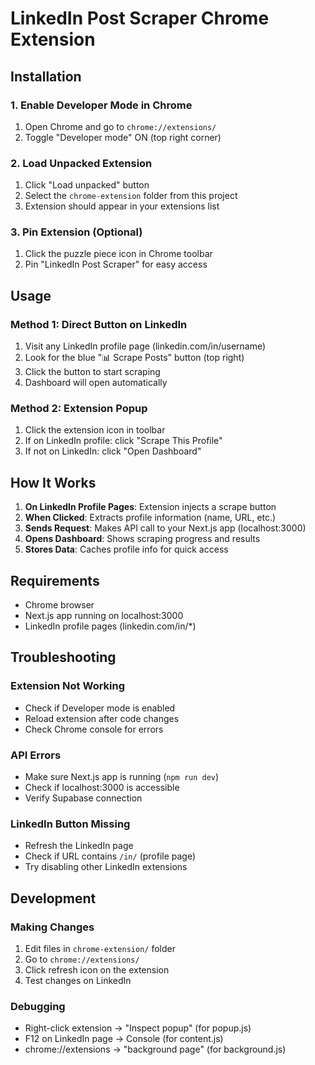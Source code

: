 # LinkedIn Post Scraper Chrome Extension

## Installation

### 1. Enable Developer Mode in Chrome
1. Open Chrome and go to `chrome://extensions/`
2. Toggle "Developer mode" ON (top right corner)

### 2. Load Unpacked Extension
1. Click "Load unpacked" button
2. Select the `chrome-extension` folder from this project
3. Extension should appear in your extensions list

### 3. Pin Extension (Optional)
1. Click the puzzle piece icon in Chrome toolbar
2. Pin "LinkedIn Post Scraper" for easy access

## Usage

### Method 1: Direct Button on LinkedIn
1. Visit any LinkedIn profile page (linkedin.com/in/username)
2. Look for the blue "📊 Scrape Posts" button (top right)
3. Click the button to start scraping
4. Dashboard will open automatically

### Method 2: Extension Popup
1. Click the extension icon in toolbar
2. If on LinkedIn profile: click "Scrape This Profile"
3. If not on LinkedIn: click "Open Dashboard"

## How It Works

1. **On LinkedIn Profile Pages**: Extension injects a scrape button
2. **When Clicked**: Extracts profile information (name, URL, etc.)
3. **Sends Request**: Makes API call to your Next.js app (localhost:3000)
4. **Opens Dashboard**: Shows scraping progress and results
5. **Stores Data**: Caches profile info for quick access

## Requirements

- Chrome browser
- Next.js app running on localhost:3000
- LinkedIn profile pages (linkedin.com/in/*)

## Troubleshooting

### Extension Not Working
- Check if Developer mode is enabled
- Reload extension after code changes
- Check Chrome console for errors

### API Errors
- Make sure Next.js app is running (`npm run dev`)
- Check if localhost:3000 is accessible
- Verify Supabase connection

### LinkedIn Button Missing
- Refresh the LinkedIn page
- Check if URL contains `/in/` (profile page)
- Try disabling other LinkedIn extensions

## Development

### Making Changes
1. Edit files in `chrome-extension/` folder
2. Go to `chrome://extensions/`
3. Click refresh icon on the extension
4. Test changes on LinkedIn

### Debugging
- Right-click extension → "Inspect popup" (for popup.js)
- F12 on LinkedIn page → Console (for content.js)
- chrome://extensions → "background page" (for background.js)